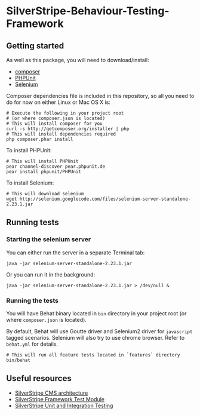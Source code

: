 SilverStripe-Behaviour-Testing-Framework
========================================

## Getting started

As well as this package, you will need to download/install:

* [composer](http://packagist.org/)
* [PHPUnit](https://github.com/sebastianbergmann/phpunit/)
* [Selenium](http://seleniumhq.org/)

Composer dependencies file is included in this repository, so all you need to do for now on either Linux or Mac OS X is:

	# Execute the following in your project root
	# (or where composer.json is located)
	# This will install composer for you
	curl -s http://getcomposer.org/installer | php
	# This will install dependencies required
	php composer.phar install

To install PHPUnit:

	# This will install PHPUnit
	pear channel-discover pear.phpunit.de
	pear install phpunit/PHPUnit

To install Selenium:

	# This will download selenium
	wget http://selenium.googlecode.com/files/selenium-server-standalone-2.23.1.jar

## Running tests

### Starting the selenium server

You can either run the server in a separate Terminal tab:

	java -jar selenium-server-standalone-2.23.1.jar

Or you can run it in the background:

	java -jar selenium-server-standalone-2.23.1.jar > /dev/null &


### Running the tests

You will have Behat binary located in `bin` directory in your project root (or where `composer.json` is located).

By default, Behat will use Goutte driver and Selenium2 driver for `javascript` tagged scenarios.
Selenium will also try to use chrome browser. Refer to `behat.yml` for details.

	# This will run all feature tests located in `features` directory
	bin/behat

## Useful resources

* [SilverStripe CMS architecture](http://doc.silverstripe.org/sapphire/en/trunk/reference/cms-architecture)
* [SilverStripe Framework Test Module](https://github.com/silverstripe-labs/silverstripe-frameworktest)
* [SilverStripe Unit and Integration Testing](http://doc.silverstripe.org/sapphire/en/trunk/topics/testing)

